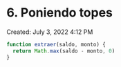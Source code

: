 # 6. Poniendo topes

Created: July 3, 2022 4:12 PM

```jsx
function extraer(saldo, monto) {
  return Math.max(saldo - monto, 0)
}
```